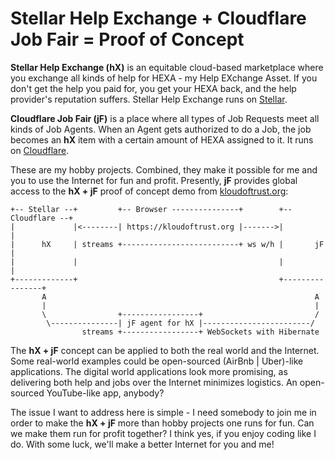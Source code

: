 # Stellar Help Exchange + Cloudflare Job Fair = Proof of Concept

**Stellar Help Exchange (hX)** is an equitable cloud-based marketplace where you exchange all kinds of help for HEXA - my Help EXchange Asset. If you don't get the help you paid for, you get your HEXA back, and the help provider's reputation suffers. Stellar Help Exchange runs on [Stellar](https://stellar.com/).

**Cloudflare Job Fair (jF)** is a place where all types of Job Requests meet all kinds of Job Agents. When an Agent gets authorized to do a Job, the job becomes an **hX** item with a certain amount of HEXA assigned to it. It runs on [Cloudflare](https://www.cloudflare.com/).

These are my hobby projects. Combined, they make it possible for me and you to use the Internet for fun and profit. Presently, **jF** provides global access to the **hX + jF** proof of concept demo from [kloudoftrust.org](https://kloudoftrust.org):

```
+-- Stellar --+         +-- Browser ---------------+        +-- Cloudflare --+
|             |<--------| https://kloudoftrust.org |------->|                |
|      hX     | streams +--------------------------+ ws w/h |       jF       |
|             |                                             |                |
+-------------+                                             +----------------+
       A                                                            A
       |                                                            |
       \                +-----------------+                         /
        \---------------| jF agent for hX |------------------------/
                streams +-----------------+ WebSockets with Hibernate
```

The **hX + jF** concept can be applied to both the real world and the Internet. Some real-world examples could be open-sourced (AirBnb | Uber)-like applications. The digital world applications look more promising, as delivering both help and jobs over the Internet minimizes logistics. An open-sourced YouTube-like app, anybody?

The issue I want to address here is simple - I need somebody to join me in order to make the **hX + jF** more than hobby projects one runs for fun. Can we make them run for profit together? I think yes, if you enjoy coding like I do. With some luck, we'll make a better Internet for you and me!
